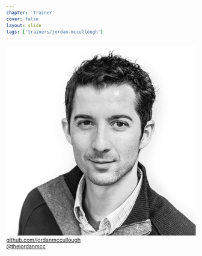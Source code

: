 ```yaml
---
chapter: 'Trainer'
cover: false
layout: slide
tags: ['trainers/jordan-mccullough']
---
```


<img class="headshot" src="assets/headshots/mccullough-jordan.jpg" alt="Jordan McCullough">

<div><i class="icon-github-alt"> </i> <a href="http://github.com/jordanmccullough">github.com/jordanmccullough</a></div> 
<div><i class="icon-twitter"> </i> <a href="http://twitter.com/thejordanmcc">@thejordanmcc</a></div>